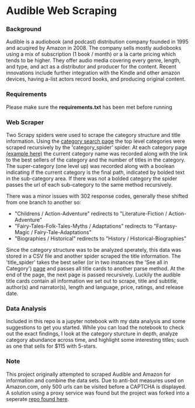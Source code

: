 # Audible Web Scraping

### Background
Audible is a audiobook (and podcast) distribution company founded in 1995 and acuqired by Amazon in 2008. The company sells mostly audiobooks using a mix of subscription (1 book / month) or a la carte pricing which tends to be higher. They offer audio media covering every genre, length, and type, and act as a distributor and producer for the content. Recent innovations include further integration with the Kindle and other amazon devices, having a-list actors record books, and producing original content. 

### Requirements
Please make sure the **requirements.txt** has been met before running 

### Web Scraper
Two Scrapy spiders were used to scrape the category structure and title information. Using the [category search page](https://www.audible.com/categories) the top level categories were scraped recursively by the 'category_spider' spider. At each category page [(example here)](https://www.audible.com/cat/Science-Fiction/Cyberpunk-Audiobooks/18580633011?ref=a_cat_Scien_c0_subCat_16&pf_rd_p=4fdf5dba-0b06-48f5-a441-a92b57cca04f&pf_rd_r=X3E9WTYNJSJQCQRN7QRX) the current category name was recorded along with the link to the best sellers of the category and the number of titles in the category. The super-category (one level up) was recorded along with a boolean indicating if the current category is the final path, indicated by bolded text in the sub-category area. If there was not a bolded category the spider passes the url of each sub-category to the same method recursively. 

There was a minor issues with 302 response codes, generally these shifted from one branch to another so:
- "Childrens / Action-Adventure" redirects to "Literature-Fiction / Action-Adventure"
- "Fairy-Tales-Folk-Tales-Myths / Adaptations" redirects to "Fantasy-Magic / Fairy-Tale-Adaptations"
- "Biographies / Historical" redirects to "History / Historical-Biographies"

Since the category structure was to be analyzed sperately, this data was stored in a CSV file and another spider scraped the title information. The 'title_spider' takes the best seller (or in two instances the 'See all in Category') [page](https://www.audible.com/search?node=18580638011&searchRank=salesrank&ref=a_cat_Scien_c4_showmore&pf_rd_p=edab67c5-fa72-4f54-8432-47fd8ef798c3&pf_rd_r=AEYZ7KCVH6FS4X08TWS2) and passes all title cards to another parse method. At the end of the page, the next page is passed recursively. Luckily the audible title cards contain all information we set out to scrape, title and subtitle, author(s) and narrator(s), length and language, price, ratings, and release date. 

### Data Analysis
Included in this repo is a jupyter notebook with my data analysis and some suggestions to get you started. While you can load the notebook to check out the exact findings, I look at the category sturcture in depth, analyze category abundance across time, and highlight some interesting titles; such as one that sells for $115 with 5-stars.




### Note
This project originally attempted to scraped Audible and Amazon for information and combine the data sets. Due to anti-bot measures used on Amazon.com, only 500 urls can be visited before a CAPTCHA is displayed. A solution using a proxy service was found but the project was forked into a seperate [repo found here](https://github.com/jwelch1123/amazon_scrape.git).

